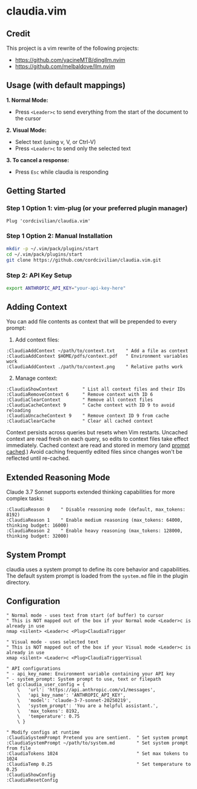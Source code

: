 # claudia.vim

## Credit

This project is a vim rewrite of the following projects:
- https://github.com/yacineMTB/dingllm.nvim
- https://github.com/melbaldove/llm.nvim

## Usage (with default mappings)

**1. Normal Mode:**
- Press `<Leader>c` to send everything from the start of the document to the cursor

**2. Visual Mode:**
- Select text (using v, V, or Ctrl-V)
- Press `<Leader>c` to send only the selected text

**3. To cancel a response:**
- Press `Esc` while claudia is responding

## Getting Started

### Step 1 Option 1: vim-plug (or your preferred plugin manager)

```vim
Plug 'cordcivilian/claudia.vim'
```

### Step 1 Option 2: Manual Installation

```bash
mkdir -p ~/.vim/pack/plugins/start
cd ~/.vim/pack/plugins/start
git clone https://github.com/cordcivilian/claudia.vim.git
```

### Step 2: API Key Setup

```bash
export ANTHROPIC_API_KEY="your-api-key-here"
```

## Adding Context

You can add file contents as context that will be prepended to every prompt:

1. Add context files:
```vim
:ClaudiaAddContext ~/path/to/context.txt    " Add a file as context
:ClaudiaAddContext $HOME/pdfs/context.pdf   " Environment variables work
:ClaudiaAddContext ./path/to/context.png    " Relative paths work
```
2. Manage context:
```vim
:ClaudiaShowContext         " List all context files and their IDs
:ClaudiaRemoveContext 6     " Remove context with ID 6
:ClaudiaClearContext        " Remove all context files
:ClaudiaCacheContext 9      " Cache context with ID 9 to avoid reloading
:ClaudiaUncacheContext 9    " Remove context ID 9 from cache
:ClaudiaClearCache          " Clear all cached context
```

Context persists across queries but resets when Vim restarts. Uncached context
are read fresh on each query, so edits to context files take effect
immediately. Cached context are read and stored in memory (and [prompt
cached](https://docs.anthropic.com/en/docs/build-with-claude/prompt-caching).)
Avoid caching frequently edited files since changes won't be reflected until
re-cached.

## Extended Reasoning Mode

Claude 3.7 Sonnet supports extended thinking capabilities for more complex tasks:

```vim
:ClaudiaReason 0    " Disable reasoning mode (default, max_tokens: 8192)
:ClaudiaReason 1    " Enable medium reasoning (max_tokens: 64000, thinking budget: 16000)
:ClaudiaReason 2    " Enable heavy reasoning (max_tokens: 128000, thinking budget: 32000)
```

## System Prompt

claudia uses a system prompt to define its core behavior and capabilities. The
default system prompt is loaded from the `system.md` file in the plugin
directory.

## Configuration

```vim
" Normal mode - uses text from start (of buffer) to cursor
" This is NOT mapped out of the box if your Normal mode <Leader>c is already in use
nmap <silent> <Leader>c <Plug>ClaudiaTrigger

" Visual mode - uses selected text
" This is NOT mapped out of the box if your Visual mode <Leader>c is already in use
xmap <silent> <Leader>c <Plug>ClaudiaTriggerVisual

" API configurations
" - api_key_name: Environment variable containing your API key
" - system_prompt: System prompt to use, text or filepath
let g:claudia_user_config = {
    \   'url': 'https://api.anthropic.com/v1/messages',
    \   'api_key_name': 'ANTHROPIC_API_KEY',
    \   'model': 'claude-3-7-sonnet-20250219',
    \   'system_prompt': 'You are a helpful assistant.',
    \   'max_tokens': 8192,
    \   'temperature': 0.75
    \ }

" Modify configs at runtime
:ClaudiaSystemPrompt Pretend you are sentient.  " Set system prompt
:ClaudiaSystemPrompt ~/path/to/system.md        " Set system prompt from file
:ClaudiaTokens 1024                             " Set max tokens to 1024
:ClaudiaTemp 0.25                               " Set temperature to 0.25
:ClaudiaShowConfig
:ClaudiaResetConfig
```
